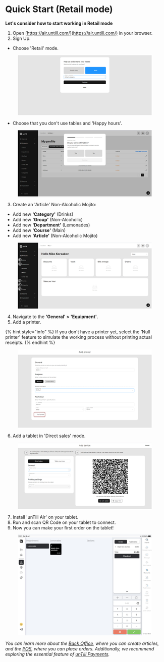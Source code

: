 # Quick Start (Retail mode)

**Let's consider how to start working in Retail mode**

1. Open [https://air.untill.com/](https://air.untill.com/) in your browser.
2. Sign Up.

* Choose 'Retail' mode.

<figure><img src="../.gitbook/assets/retailer-mode.jpg" alt=""><figcaption></figcaption></figure>

* Choose that you don't use tables and 'Happy hours'.

<figure><img src="../.gitbook/assets/retailer-mode-with-nables.jpg" alt=""><figcaption></figcaption></figure>

3. Create an 'Article' Non-Alcoholic Mojito: &#x20;

* Add new **'Category'** (Drinks)
* Add new **'Group'** (Non-Alcoholic)
* Add new **'Department'** (Lemonades)
* Add new **'Course'** (Main)
* Add new **'Article'** (Non-Alcoholic Mojito)

<figure><img src="../.gitbook/assets/sequence.jpg" alt=""><figcaption></figcaption></figure>

4. Navigate to the **'General' > 'Equipment'**.
5. Add a printer.

{% hint style="info" %}
If you don't have a printer yet, select the 'Null printer' feature to simulate the working process without printing actual receipts.
{% endhint %}

<figure><img src="../.gitbook/assets/quick-start2.png" alt=""><figcaption></figcaption></figure>

6. Add a tablet in 'Direct sales' mode.

<figure><img src="../.gitbook/assets/direct sales.jpg" alt=""><figcaption></figcaption></figure>

7. Install 'unTill Air' on your tablet.
8. Run and scan QR Code on your tablet to connect.
9. Now you can make your first order on the tablet!&#x20;

<figure><img src="../.gitbook/assets/order-on-tablet (1).jpg" alt=""><figcaption></figcaption></figure>

_You can learn more about the_ [_Back Office_](../back-office-intro.md)_, where you can create articles, and the_ [_POS_](../pos-intro.md)_, where you can place orders. Additionally, we recommend exploring the essential feature of_ [_unTill Payments_](../features/untill-payments/)_._
